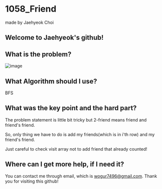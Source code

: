 # 1058_Friend

made by Jaehyeok Choi

## Welcome to Jaehyeok's github!

## What is the problem?

![image](https://github.com/Choi-JaeHyeok-21500749/1058_Friend/blob/main/1058_pro.PNG)

## What Algorithm should I use?

BFS

## What was the key point and the hard part?

The problem statement is little bit tricky but 2-friend means friend and friend's friend.

So, only thing we have to do is add my friends(which is in i'th row) and my friend's friend.

Just careful to check visit array not to add friend that already counted!

## Where can I get more help, if I need it?

You can contact me through email, which is wogur7496@gmail.com.
Thank you for visiting this github!
